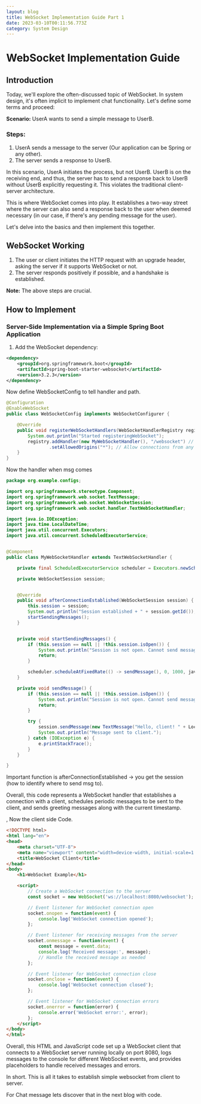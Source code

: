 ```yaml
---
layout: blog
title: WebSocket Implementation Guide Part 1
date: 2023-03-10T00:11:56.773Z
category: System Design
---
```


# WebSocket Implementation Guide

## Introduction

Today, we'll explore the often-discussed topic of WebSocket. In system design, it's often implicit to implement chat functionality. Let's define some terms and proceed:

**Scenario:** UserA wants to send a simple message to UserB.

### Steps:
1. UserA sends a message to the server (Our application can be Spring or any other).
2. The server sends a response to UserB.

In this scenario, UserA initiates the process, but not UserB. UserB is on the receiving end, and thus, the server has to send a response back to UserB without UserB explicitly requesting it. This violates the traditional client-server architecture.

This is where WebSocket comes into play. It establishes a two-way street where the server can also send a response back to the user when deemed necessary (in our case, if there's any pending message for the user).

Let's delve into the basics and then implement this together.

## WebSocket Working

1. The user or client initiates the HTTP request with an upgrade header, asking the server if it supports WebSocket or not.
2. The server responds positively if possible, and a handshake is established.

**Note:** The above steps are crucial.

## How to Implement

### Server-Side Implementation via a Simple Spring Boot Application

1. Add the WebSocket dependency:

```xml
<dependency>
    <groupId>org.springframework.boot</groupId>
    <artifactId>spring-boot-starter-websocket</artifactId>
    <version>3.2.3</version>
</dependency>
```

Now define WebSocketConfig to tell handler and path. 

```java 
@Configuration
@EnableWebSocket
public class WebSocketConfig implements WebSocketConfigurer {

    @Override
    public void registerWebSocketHandlers(WebSocketHandlerRegistry registry) {
        System.out.println("Started registeringWebSocket");
        registry.addHandler(new MyWebSocketHandler(), "/websocket") // : This line registers a new WebSocket handler with the provided registry.
                .setAllowedOrigins("*"); // Allow connections from any origin for testing purposes
    }
}
```

Now the handler when msg comes


```java
package org.example.configs;

import org.springframework.stereotype.Component;
import org.springframework.web.socket.TextMessage;
import org.springframework.web.socket.WebSocketSession;
import org.springframework.web.socket.handler.TextWebSocketHandler;

import java.io.IOException;
import java.time.LocalDateTime;
import java.util.concurrent.Executors;
import java.util.concurrent.ScheduledExecutorService;


@Component
public class MyWebSocketHandler extends TextWebSocketHandler {

    private final ScheduledExecutorService scheduler = Executors.newScheduledThreadPool(1);

    private WebSocketSession session;


    @Override
    public void afterConnectionEstablished(WebSocketSession session) {
        this.session = session;
        System.out.println("Session established + " + session.getId());
        startSendingMessages();
    }


    private void startSendingMessages() {
        if (this.session == null || !this.session.isOpen()) {
            System.out.println("Session is not open. Cannot send messages.");
            return;
        }

        scheduler.scheduleAtFixedRate(() -> sendMessage(), 0, 1000, java.util.concurrent.TimeUnit.MILLISECONDS);
    }

    private void sendMessage() {
        if (this.session == null || !this.session.isOpen()) {
            System.out.println("Session is not open. Cannot send messages.");
            return;
        }

        try {
            session.sendMessage(new TextMessage("Hello, client! " + LocalDateTime.now()));
            System.out.println("Message sent to client.");
        } catch (IOException e) {
            e.printStackTrace();
        }
    }

}

```

Important function is  afterConnectionEstablished -> you get the session (how to identify where to send msg to).

Overall, this code represents a WebSocket handler that establishes a connection with a client, schedules periodic messages to be sent to the client, and sends greeting messages along with the current timestamp.

, Now the client side Code. 

```html
<!DOCTYPE html>
<html lang="en">
<head>
    <meta charset="UTF-8">
    <meta name="viewport" content="width=device-width, initial-scale=1.0">
    <title>WebSocket Client</title>
</head>
<body>
    <h1>WebSocket Example</h1>

    <script>
        // Create a WebSocket connection to the server
        const socket = new WebSocket('ws://localhost:8080/websocket');

        // Event listener for WebSocket connection open
        socket.onopen = function(event) {
            console.log('WebSocket connection opened');
        };

        // Event listener for receiving messages from the server
        socket.onmessage = function(event) {
            const message = event.data;
            console.log('Received message:', message);
            // Handle the received message as needed
        };

        // Event listener for WebSocket connection close
        socket.onclose = function(event) {
            console.log('WebSocket connection closed');
        };

        // Event listener for WebSocket connection errors
        socket.onerror = function(error) {
            console.error('WebSocket error:', error);
        };
    </script>
</body>
</html>


```

Overall, this HTML and JavaScript code set up a WebSocket client that connects to a WebSocket server running locally on port 8080, 
logs messages to the console for different WebSocket events, 
and provides placeholders to handle received messages and errors.

In short. This is all it takes to establish simple websocket from client to server. 

For Chat message lets discover that in the next blog with code. 























